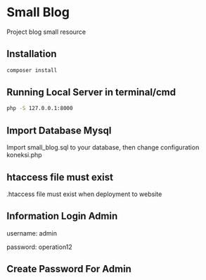# Small Blog

Project blog small resource

## Installation

```bash
composer install
```

## Running Local Server in terminal/cmd

```bash
php -S 127.0.0.1:8000

```

## Import Database Mysql
Import small_blog.sql to your database, then change configuration koneksi.php

## htaccess file must exist
.htaccess file must exist when deployment to website


## Information Login Admin
username: admin

password: operation12

## Create Password For Admin
<?php password_hash("passwordyou", PASSWORD_DEFAULT) ?>
